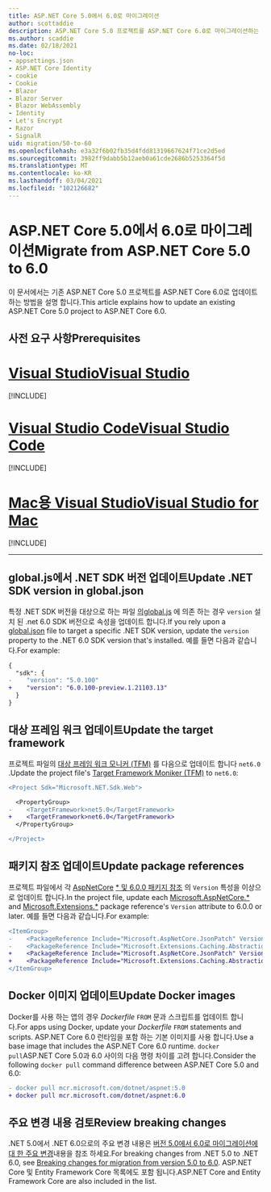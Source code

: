 ```yaml
---
title: ASP.NET Core 5.0에서 6.0로 마이그레이션
author: scottaddie
description: ASP.NET Core 5.0 프로젝트를 ASP.NET Core 6.0로 마이그레이션하는 방법에 대해 알아봅니다.
ms.author: scaddie
ms.date: 02/18/2021
no-loc:
- appsettings.json
- ASP.NET Core Identity
- cookie
- Cookie
- Blazor
- Blazor Server
- Blazor WebAssembly
- Identity
- Let's Encrypt
- Razor
- SignalR
uid: migration/50-to-60
ms.openlocfilehash: e3a32f6b02fb35d4fdd81319667624f71ce2d5ed
ms.sourcegitcommit: 3982ff9dabb5b12aeb0a61cde2686b5253364f5d
ms.translationtype: MT
ms.contentlocale: ko-KR
ms.lasthandoff: 03/04/2021
ms.locfileid: "102126682"
---
```

# <a name="migrate-from-aspnet-core-50-to-60"></a><span data-ttu-id="bab2b-103">ASP.NET Core 5.0에서 6.0로 마이그레이션</span><span class="sxs-lookup"><span data-stu-id="bab2b-103">Migrate from ASP.NET Core 5.0 to 6.0</span></span>

<span data-ttu-id="bab2b-104">이 문서에서는 기존 ASP.NET Core 5.0 프로젝트를 ASP.NET Core 6.0로 업데이트 하는 방법을 설명 합니다.</span><span class="sxs-lookup"><span data-stu-id="bab2b-104">This article explains how to update an existing ASP.NET Core 5.0 project to ASP.NET Core 6.0.</span></span>

## <a name="prerequisites"></a><span data-ttu-id="bab2b-105">사전 요구 사항</span><span class="sxs-lookup"><span data-stu-id="bab2b-105">Prerequisites</span></span>

# <a name="visual-studio"></a>[<span data-ttu-id="bab2b-106">Visual Studio</span><span class="sxs-lookup"><span data-stu-id="bab2b-106">Visual Studio</span></span>](#tab/visual-studio)

[!INCLUDE[](~/includes/net-prereqs-vs-6.0.md)]

# <a name="visual-studio-code"></a>[<span data-ttu-id="bab2b-107">Visual Studio Code</span><span class="sxs-lookup"><span data-stu-id="bab2b-107">Visual Studio Code</span></span>](#tab/visual-studio-code)

[!INCLUDE[](~/includes/net-prereqs-vsc-6.0.md)]

# <a name="visual-studio-for-mac"></a>[<span data-ttu-id="bab2b-108">Mac용 Visual Studio</span><span class="sxs-lookup"><span data-stu-id="bab2b-108">Visual Studio for Mac</span></span>](#tab/visual-studio-mac)

[!INCLUDE[](~/includes/net-prereqs-mac-6.0.md)]

---

## <a name="update-net-sdk-version-in-globaljson"></a><span data-ttu-id="bab2b-109">global.js에서 .NET SDK 버전 업데이트</span><span class="sxs-lookup"><span data-stu-id="bab2b-109">Update .NET SDK version in global.json</span></span>

<span data-ttu-id="bab2b-110">특정 .NET SDK 버전을 대상으로 하는 파일 [ 의global.js](/dotnet/core/tools/global-json) 에 의존 하는 경우 `version` 설치 된 .net 6.0 SDK 버전으로 속성을 업데이트 합니다.</span><span class="sxs-lookup"><span data-stu-id="bab2b-110">If you rely upon a [global.json](/dotnet/core/tools/global-json) file to target a specific .NET SDK version, update the `version` property to the .NET 6.0 SDK version that's installed.</span></span> <span data-ttu-id="bab2b-111">예를 들면 다음과 같습니다.</span><span class="sxs-lookup"><span data-stu-id="bab2b-111">For example:</span></span>

```diff
{
  "sdk": {
-    "version": "5.0.100"
+    "version": "6.0.100-preview.1.21103.13"
  }
}
```

## <a name="update-the-target-framework"></a><span data-ttu-id="bab2b-112">대상 프레임 워크 업데이트</span><span class="sxs-lookup"><span data-stu-id="bab2b-112">Update the target framework</span></span>

<span data-ttu-id="bab2b-113">프로젝트 파일의 [대상 프레임 워크 모니커 (TFM)](/dotnet/standard/frameworks) 를 다음으로 업데이트 합니다 `net6.0` .</span><span class="sxs-lookup"><span data-stu-id="bab2b-113">Update the project file's [Target Framework Moniker (TFM)](/dotnet/standard/frameworks) to `net6.0`:</span></span>

```diff
<Project Sdk="Microsoft.NET.Sdk.Web">

  <PropertyGroup>
-    <TargetFramework>net5.0</TargetFramework>
+    <TargetFramework>net6.0</TargetFramework>
  </PropertyGroup>

</Project>
```

## <a name="update-package-references"></a><span data-ttu-id="bab2b-114">패키지 참조 업데이트</span><span class="sxs-lookup"><span data-stu-id="bab2b-114">Update package references</span></span>

<span data-ttu-id="bab2b-115">프로젝트 파일에서 각 [AspNetCore](https://www.nuget.org/packages?q=Microsoft.AspNetCore.*) [\* 및 6.0.0 패키지 참조](https://www.nuget.org/packages?q=Microsoft.Extensions.*) 의 `Version` 특성을 이상으로 업데이트 합니다.</span><span class="sxs-lookup"><span data-stu-id="bab2b-115">In the project file, update each [Microsoft.AspNetCore.\*](https://www.nuget.org/packages?q=Microsoft.AspNetCore.*) and [Microsoft.Extensions.\*](https://www.nuget.org/packages?q=Microsoft.Extensions.*) package reference's `Version` attribute to 6.0.0 or later.</span></span> <span data-ttu-id="bab2b-116">예를 들면 다음과 같습니다.</span><span class="sxs-lookup"><span data-stu-id="bab2b-116">For example:</span></span>

```diff
<ItemGroup>
-    <PackageReference Include="Microsoft.AspNetCore.JsonPatch" Version="5.0.3" />
-    <PackageReference Include="Microsoft.Extensions.Caching.Abstractions" Version="5.0.0" />
+    <PackageReference Include="Microsoft.AspNetCore.JsonPatch" Version="6.0.0-preview.1.*" />
+    <PackageReference Include="Microsoft.Extensions.Caching.Abstractions" Version="6.0.0-preview.1.*" />
</ItemGroup>
```

## <a name="update-docker-images"></a><span data-ttu-id="bab2b-117">Docker 이미지 업데이트</span><span class="sxs-lookup"><span data-stu-id="bab2b-117">Update Docker images</span></span>

<span data-ttu-id="bab2b-118">Docker를 사용 하는 앱의 경우 *Dockerfile* `FROM` 문과 스크립트를 업데이트 합니다.</span><span class="sxs-lookup"><span data-stu-id="bab2b-118">For apps using Docker, update your *Dockerfile* `FROM` statements and scripts.</span></span> <span data-ttu-id="bab2b-119">ASP.NET Core 6.0 런타임을 포함 하는 기본 이미지를 사용 합니다.</span><span class="sxs-lookup"><span data-stu-id="bab2b-119">Use a base image that includes the ASP.NET Core 6.0 runtime.</span></span> <span data-ttu-id="bab2b-120">`docker pull`ASP.NET Core 5.0과 6.0 사이의 다음 명령 차이를 고려 합니다.</span><span class="sxs-lookup"><span data-stu-id="bab2b-120">Consider the following `docker pull` command difference between ASP.NET Core 5.0 and 6.0:</span></span>

```diff
- docker pull mcr.microsoft.com/dotnet/aspnet:5.0
+ docker pull mcr.microsoft.com/dotnet/aspnet:6.0
```

## <a name="review-breaking-changes"></a><span data-ttu-id="bab2b-121">주요 변경 내용 검토</span><span class="sxs-lookup"><span data-stu-id="bab2b-121">Review breaking changes</span></span>

<span data-ttu-id="bab2b-122">.NET 5.0에서 .NET 6.0으로의 주요 변경 내용은 [버전 5.0에서 6.0로 마이그레이션에 대 한 주요 변경](/dotnet/core/compatibility/6.0)내용을 참조 하세요.</span><span class="sxs-lookup"><span data-stu-id="bab2b-122">For breaking changes from .NET 5.0 to .NET 6.0, see [Breaking changes for migration from version 5.0 to 6.0](/dotnet/core/compatibility/6.0).</span></span> <span data-ttu-id="bab2b-123">ASP.NET Core 및 Entity Framework Core 목록에도 포함 됩니다.</span><span class="sxs-lookup"><span data-stu-id="bab2b-123">ASP.NET Core and Entity Framework Core are also included in the list.</span></span>

